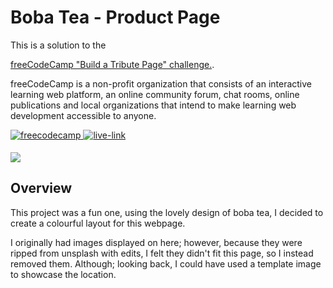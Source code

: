 ﻿<h1>Boba Tea - Product Page</h1>
 This is a solution to the

[freeCodeCamp "Build a Tribute Page" challenge.](https://www.freecodecamp.org/learn/responsive-web-design/responsive-web-design-projects/build-a-product-landing-page).

freeCodeCamp is a non-profit organization that consists of an interactive learning web platform, an online community forum, chat rooms, online publications and local organizations that intend to make learning web development accessible to anyone.

<!-- REPLACE HREFS -->
<a href="https://www.freecodecamp.org/learn/responsive-web-design/responsive-web-design-projects/build-a-product-landing-page" target="_blank">
  <img src=https://img.shields.io/badge/Challenge-3e54a3?&style=for-the-badge&logo=freecodecamp&logoColor=white alt=freecodecamp style="margin-bottom: 5px;" />
</a>
<a href="https://affectionate-rosalind-6bd5bc.netlify.app/" target="_blank">
  <img src=https://img.shields.io/badge/live%20demo-lightgreen?&style=for-the-badge&logo=html5&logoColor=333 alt=live-link style="margin-bottom: 5px;" />
</a>

![](./images/boba-screenshot.png)

<h2>Overview</h2>
<p>
  This project was a fun one, using the lovely design of boba tea, I decided to create a colourful layout for this webpage.
  
  I originally had images displayed on here; however, because they were ripped from unsplash with edits, I felt they didn't fit this page, so I instead removed them.
  Although; looking back, I could have used a template image to showcase the location.
</p>

